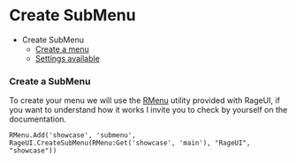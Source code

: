 # Create SubMenu

- Create SubMenu
    - [Create a menu](#create-submenu)
    - [Settings available](/docs/menu-settings)
    
<a name="create-submenu"></a>
### Create a SubMenu

To create your menu we will use the [RMenu](/docs/rmenu) utility provided with RageUI, if you want to understand how it works I invite you to check by yourself on the documentation.

    RMenu.Add('showcase', 'submenu', RageUI.CreateSubMenu(RMenu:Get('showcase', 'main'), "RageUI", "showcase"))
